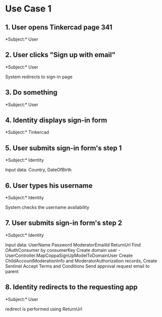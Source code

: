 # Use Case 1

## 1. User opens Tinkercad page 341

\*Subject:\* User

## 2. User clicks "Sign up with email"

\*Subject:\* User

System redirects to sign-in page

## 3. Do something

\*Subject:\* User

## 4. Identity displays sign-in form

\*Subject:\* Tinkercad

## 5. User submits sign-in form's step 1

\*Subject:\* Identity

Input data: Country, DateOfBirth

## 6. User types his username

\*Subject:\* Identity

System checks the username availability

## 7. User submits sign-in form's step 2

\*Subject:\* Identity

Input data: UserName
Password
ModeratorEmailId
ReturnUrl
Find OAuthConsumer by consumerKey
Create domain user - UserController.MapCoppaSignUpModelToDomainUser
Create ChildAccountModerationInfo and ModeratorAuthorization records, Create Sentinel
Accept Terms and Conditions
Send approval request email to parent

## 8. Identity redirects to the requesting app

\*Subject:\* User

redirect is performed using ReturnUrl
